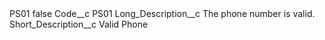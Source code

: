 <?xml version="1.0" encoding="UTF-8"?>
<CustomMetadata xmlns="http://soap.sforce.com/2006/04/metadata" xmlns:xsi="http://www.w3.org/2001/XMLSchema-instance" xmlns:xsd="http://www.w3.org/2001/XMLSchema">
    <label>PS01</label>
    <protected>false</protected>
    <values>
        <field>Code__c</field>
        <value xsi:type="xsd:string">PS01</value>
    </values>
    <values>
        <field>Long_Description__c</field>
        <value xsi:type="xsd:string">The phone number is valid.</value>
    </values>
    <values>
        <field>Short_Description__c</field>
        <value xsi:type="xsd:string">Valid Phone</value>
    </values>
</CustomMetadata>
